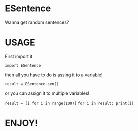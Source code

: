 # ESentence
Wanna get random sentences?

# USAGE
First import it

`import ESentence`

then all you have to do is assing it to a variable!

`result = ESentence.sen()`

or you can assign it to multiple variables!

`result = [i for i in range(100)]`
`for i in result: print(i)`
  

# ENJOY!
